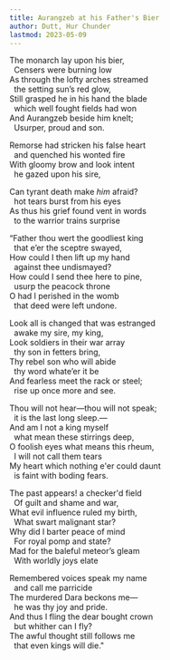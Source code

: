 ```yaml
---
title: Aurangzeb at his Father's Bier
author: Dutt, Hur Chunder
lastmod: 2023-05-09
---
```


The monarch lay upon his bier,  
&nbsp;&nbsp;Censers were burning low  
As through the lofty arches streamed  
&nbsp;&nbsp;the setting sun’s red glow,  
Still grasped he in his hand the blade  
&nbsp;&nbsp;which well fought fields had won  
And Aurangzeb beside him knelt;  
&nbsp;&nbsp;Usurper, proud and son.  

Remorse had stricken his false heart  
&nbsp;&nbsp;and quenched his wonted fire  
With gloomy brow and look intent  
&nbsp;&nbsp;he gazed upon his sire,  

Can tyrant death make _him_ afraid?  
&nbsp;&nbsp;hot tears burst from his eyes  
As thus his grief found vent in words  
&nbsp;&nbsp;to the warrior trains surprise  

“Father thou wert the goodliest king  
&nbsp;&nbsp;that e’er the sceptre swayed,  
How could I then lift up my hand  
&nbsp;&nbsp;against thee undismayed?  
How could I send thee here to pine,  
&nbsp;&nbsp;usurp the peacock throne  
O had I perished in the womb  
&nbsp;&nbsp;that deed were left undone.  

Look all is changed that was estranged  
&nbsp;&nbsp;awake my sire, my king,  
Look soldiers in their war array  
&nbsp;&nbsp;thy son in fetters bring,  
Thy rebel son who will abide  
&nbsp;&nbsp;thy word whate’er it be  
And fearless meet the rack or steel;  
&nbsp;&nbsp;rise up once more and see.  

Thou will not hear&mdash;thou will not speak;  
&nbsp;&nbsp;it is the last long sleep.&mdash;  
And am I not a king myself  
&nbsp;&nbsp;what mean these stirrings deep,  
O foolish eyes what means this rheum,  
&nbsp;&nbsp;I will not call them tears  
My heart which nothing e'er could daunt  
&nbsp;&nbsp;is faint with boding fears.  

The past appears! a checker'd field  
&nbsp;&nbsp;Of guilt and shame and war,  
What evil influence ruled my birth,  
&nbsp;&nbsp;What swart malignant star?  
Why did I barter peace of mind  
&nbsp;&nbsp;For royal pomp and state?  
Mad for the baleful meteor’s gleam  
&nbsp;&nbsp;With worldly joys elate  

Remembered voices speak my name  
&nbsp;&nbsp;and call me parricide  
The murdered Dara beckons me&mdash;  
&nbsp;&nbsp;he was thy joy and pride.  
And thus I fling the dear bought crown  
&nbsp;&nbsp;but whither can I fly?  
The awful thought still follows me  
&nbsp;&nbsp;that even kings will die."  
